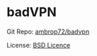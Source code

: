# badVPN

Git Repo: [ambrop72/badvpn](https://github.com/ambrop72/badvpn)

License:  [BSD Licence](https://github.com/ambrop72/badvpn/blob/master/COPYING)
